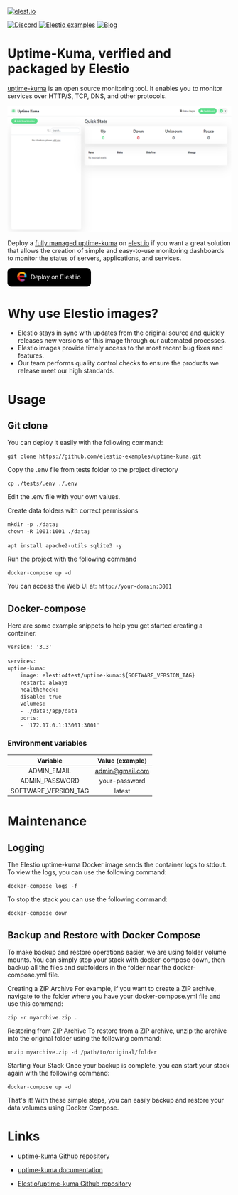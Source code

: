 <a href="https://elest.io">
  <img src="https://elest.io/images/elestio.svg" alt="elest.io" width="150" height="75">
</a>

[![Discord](https://img.shields.io/static/v1.svg?logo=discord&color=f78A38&labelColor=083468&logoColor=ffffff&style=for-the-badge&label=Discord&message=community)](https://discord.gg/4T4JGaMYrD "Get instant assistance and engage in live discussions with both the community and team through our chat feature.")
[![Elestio examples](https://img.shields.io/static/v1.svg?logo=github&color=f78A38&labelColor=083468&logoColor=ffffff&style=for-the-badge&label=github&message=open%20source)](https://github.com/elestio-examples "Access the source code for all our repositories by viewing them.")
[![Blog](https://img.shields.io/static/v1.svg?color=f78A38&labelColor=083468&logoColor=ffffff&style=for-the-badge&label=elest.io&message=Blog)](https://blog.elest.io "Latest news about elestio, open source software, and DevOps techniques.")

# Uptime-Kuma, verified and packaged by Elestio

[uptime-kuma](https://github.com/louislam/uptime-kuma) is an open source monitoring tool. It enables you to monitor services over HTTP/S, TCP, DNS, and other protocols.

<img src="https://github.com/elestio-examples/uptime-kuma/blob/master/uptime-kuma.png" alt="uptime-kuma" width="800">

Deploy a <a target="_blank" href="https://elest.io/open-source/uptime-kuma">fully managed uptime-kuma</a> on <a target="_blank" href="https://elest.io/">elest.io</a> if you want a great solution that allows the creation of simple and easy-to-use monitoring dashboards to monitor the status of servers, applications, and services.

[![deploy](https://github.com/elestio-examples/uptime-kuma/raw/main/deploy-on-elestio.png)](https://dash.elest.io/deploy?source=cicd&social=dockerCompose&url=https://github.com/elestio-examples/uptime-kuma)

# Why use Elestio images?

- Elestio stays in sync with updates from the original source and quickly releases new versions of this image through our automated processes.
- Elestio images provide timely access to the most recent bug fixes and features.
- Our team performs quality control checks to ensure the products we release meet our high standards.

# Usage

## Git clone

You can deploy it easily with the following command:

    git clone https://github.com/elestio-examples/uptime-kuma.git

Copy the .env file from tests folder to the project directory

    cp ./tests/.env ./.env

Edit the .env file with your own values.

Create data folders with correct permissions

    mkdir -p ./data;
    chown -R 1001:1001 ./data;

    apt install apache2-utils sqlite3 -y

Run the project with the following command

    docker-compose up -d

You can access the Web UI at: `http://your-domain:3001`

## Docker-compose

Here are some example snippets to help you get started creating a container.

    version: '3.3'

    services:
    uptime-kuma:
        image: elestio4test/uptime-kuma:${SOFTWARE_VERSION_TAG}
        restart: always
        healthcheck:
        disable: true
        volumes:
        - ./data:/app/data
        ports:
        - '172.17.0.1:13001:3001'

### Environment variables

|       Variable       | Value (example) |
| :------------------: | :-------------: |
|     ADMIN_EMAIL      | admin@gmail.com |
|    ADMIN_PASSWORD    |  your-password  |
| SOFTWARE_VERSION_TAG |     latest      |

# Maintenance

## Logging

The Elestio uptime-kuma Docker image sends the container logs to stdout. To view the logs, you can use the following command:

    docker-compose logs -f

To stop the stack you can use the following command:

    docker-compose down

## Backup and Restore with Docker Compose

To make backup and restore operations easier, we are using folder volume mounts. You can simply stop your stack with docker-compose down, then backup all the files and subfolders in the folder near the docker-compose.yml file.

Creating a ZIP Archive
For example, if you want to create a ZIP archive, navigate to the folder where you have your docker-compose.yml file and use this command:

    zip -r myarchive.zip .

Restoring from ZIP Archive
To restore from a ZIP archive, unzip the archive into the original folder using the following command:

    unzip myarchive.zip -d /path/to/original/folder

Starting Your Stack
Once your backup is complete, you can start your stack again with the following command:

    docker-compose up -d

That's it! With these simple steps, you can easily backup and restore your data volumes using Docker Compose.

# Links

- <a target="_blank" href="https://github.com/louislam/uptime-kuma.git">uptime-kuma Github repository</a>

- <a target="_blank" href="https://uptime.kuma.pet/docs/">uptime-kuma documentation</a>

- <a target="_blank" href="https://github.com/elestio-examples/uptime-kuma">Elestio/uptime-kuma Github repository</a>
